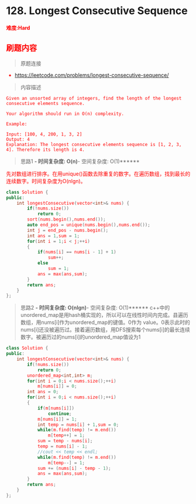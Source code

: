 # 128. Longest Consecutive Sequence

**<font color=red>难度:Hard<font>**

## 刷题内容
> 原题连接

* https://leetcode.com/problems/longest-consecutive-sequence/

> 内容描述

```
Given an unsorted array of integers, find the length of the longest consecutive elements sequence.

Your algorithm should run in O(n) complexity.

Example:

Input: [100, 4, 200, 1, 3, 2]
Output: 4
Explanation: The longest consecutive elements sequence is [1, 2, 3, 4]. Therefore its length is 4.
```

> 思路1
******- 时间复杂度: O(n)******- 空间复杂度: O(1)******

先对数组进行排序。在用unique()函数去除重复的数字。在遍历数组，找到最长的连续数字。时间复杂度为O(nlgn)。

```cpp
class Solution {
public:
    int longestConsecutive(vector<int>& nums) {
        if(!nums.size())
            return 0;
        sort(nums.begin(),nums.end());
        auto end_pos = unique(nums.begin(),nums.end());
        int j = end_pos - nums.begin();
        int ans = 1,sum = 1;
        for(int i = 1;i < j;++i)
        {
            if(nums[i] == nums[i - 1] + 1)
                sum++;
            else
                sum = 1;
            ans = max(ans,sum);
        }
        return ans;
    }
};
```
> 思路2
******- 时间复杂度: O(nlgn)******- 空间复杂度: O(1)******
c++中的unordered_map是用hash桶实现的，所以可以在线性时间内完成。县遍历数组，用nums[i]作为unordered_map的键值。0作为 value。0表示此时的nums[i]还没被遍历过。接着遍历数组，用DFS搜索每个nums[i]的最长连续数字。被遍历过的nums[i]的unordered_map值设为1
```cpp
class Solution {
public:
    int longestConsecutive(vector<int>& nums) {
        if(!nums.size())
            return 0;
        unordered_map<int,int> m;
        for(int i = 0;i < nums.size();++i)
            m[nums[i]] = 0;
        int ans = 0;
        for(int i = 0;i < nums.size();++i)
        {
            if(m[nums[i]])
                continue;
            m[nums[i]] = 1;
            int temp = nums[i] + 1,sum = 0;
            while(m.find(temp) != m.end())
                m[temp++] = 1;
            sum = temp - nums[i];
            temp = nums[i] - 1;
            //cout << temp << endl;
            while(m.find(temp) != m.end())
                m[temp--] = 1;
            sum += (nums[i] - temp - 1);
            ans = max(ans,sum);
        }
        return ans;
    }
};
```
